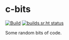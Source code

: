 # c-bits

[![Build](https://github.com/henrytill/c-bits/actions/workflows/main.yml/badge.svg)](https://github.com/henrytill/c-bits/actions/workflows/main.yml)
[![builds.sr.ht status](https://builds.sr.ht/~henrytill/c-bits/commits/master.svg)](https://builds.sr.ht/~henrytill/c-bits/commits/master?)

Some random bits of code.

